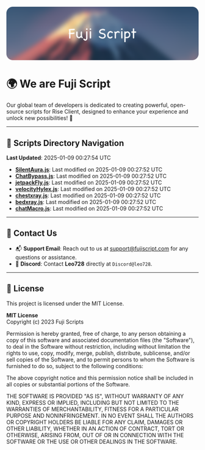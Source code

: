 ![Banner](.github/b.webp)

# 🌍 **We are Fuji Script**

Our global team of developers is dedicated to creating powerful, open-source scripts for Rise Client, designed to enhance your experience and unlock new possibilities! 🌟

---
<!-- SCRIPTS_NAVIGATION_START -->
## 📂 **Scripts Directory Navigation**

**Last Updated**: 2025-01-09 00:27:54 UTC

- **[SilentAura.js](scripts/SilentAura.js)**: Last modified on 2025-01-09 00:27:52 UTC
- **[ChatBypass.js](scripts/ChatBypass.js)**: Last modified on 2025-01-09 00:27:52 UTC
- **[jetpackFly.js](scripts/jetpackFly.js)**: Last modified on 2025-01-09 00:27:52 UTC
- **[velocityHylex.js](scripts/velocityHylex.js)**: Last modified on 2025-01-09 00:27:52 UTC
- **[chestxray.js](scripts/chestxray.js)**: Last modified on 2025-01-09 00:27:52 UTC
- **[bedxray.js](scripts/bedxray.js)**: Last modified on 2025-01-09 00:27:52 UTC
- **[chatMacro.js](scripts/chatMacro.js)**: Last modified on 2025-01-09 00:27:52 UTC

<!-- SCRIPTS_NAVIGATION_END -->

---

## 💬 **Contact Us**  
- 📬 **Support Email**: Reach out to us at [support@fujiscript.com](mailto:support@fujiscript.com) for any questions or assistance.  
- 💬 **Discord**: Contact **Leo728** directly at `Discord@leo728`.

---

## 📜 **License**

This project is licensed under the MIT License.  

**MIT License**  
Copyright (c) 2023 Fuji Scripts  

Permission is hereby granted, free of charge, to any person obtaining a copy of this software and associated documentation files (the "Software"), to deal in the Software without restriction, including without limitation the rights to use, copy, modify, merge, publish, distribute, sublicense, and/or sell copies of the Software, and to permit persons to whom the Software is furnished to do so, subject to the following conditions:  

The above copyright notice and this permission notice shall be included in all copies or substantial portions of the Software.  

THE SOFTWARE IS PROVIDED "AS IS", WITHOUT WARRANTY OF ANY KIND, EXPRESS OR IMPLIED, INCLUDING BUT NOT LIMITED TO THE WARRANTIES OF MERCHANTABILITY, FITNESS FOR A PARTICULAR PURPOSE AND NONINFRINGEMENT. IN NO EVENT SHALL THE AUTHORS OR COPYRIGHT HOLDERS BE LIABLE FOR ANY CLAIM, DAMAGES OR OTHER LIABILITY, WHETHER IN AN ACTION OF CONTRACT, TORT OR OTHERWISE, ARISING FROM, OUT OF OR IN CONNECTION WITH THE SOFTWARE OR THE USE OR OTHER DEALINGS IN THE SOFTWARE.  
